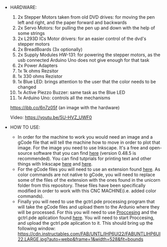 - HARDWARE: 
     1. 2x Stepper Motors taken from old DVD drives: for moving the pen left and right, and the paper forward and backwards
     2. 2x Servo Motors: for pulling the pen up and down with the help of some strings
     3. 2x L293D ICs Motor drivers: for an easier control of the dvd's stepper motors
     4. 2x BreadBoards (3x optionally)
     5. 2x Supply Modules HW-131: for powering the stepper motors, as the usb connected Arduino Uno does not give enough for that task
     6. 2x Power Adapters
     7. 1x 1k ohms Rezsitor
     8. 1x 330 ohms Rezistor
     9. 1x Blue LED: brings attention to the user that the color needs to be changed
     10. 1x Active Piezzo Buzzer: same task as the Blue LED
     11. 1x Arduino Uno: controls all the mechanisms
     
     https://ibb.co/6n7z05f (an image with the hardware)
     
     Video: https://youtu.be/5U-HVZ_UWF0
     
     
 - HOW TO USE:
     - In order for the machine to work you would need an image and a gCode file that will tell the machine how to move in order to plot that image.
     For the image you need to use Inkscape. It's a free and open-source software that you can find [here](https://inkscape.org/release/inkscape-0.92.4/) (version 0.48.5 is recommended). You can find tutprials for printing text and other things with Inkscape [here](https://youtu.be/KD50yDop8kQ) and [here](https://youtu.be/7BFa0k6FJcc).
     - For the gCode files you will need to use an extension found [here](https://github.com/martymcguire/inkscape-unicorn). As color commands are not native to gCode, you will need to replace some of the files of the extension with the ones found in the unicorn folder from this repository. These files have been specifically modified in order to work with this CNC MACHINE(i.e. added color commands).
     - Finally you will need to use the gctrl.pde processing program that will take the gCode files and upload them to the Ardunio where they will be processed. For this you will need to use [Proccesing](https://processing.org/) and the gctrl.pde aplication found [here](https://github.com/damellis/gctrl/blob/master/gctrl.pde). You will need to start Proccesing, and upload the gctrl.pde aplication to it.
 This should bring up the following window: https://cdn.instructables.com/FAB/UNTL/IHP6UI22/FABUNTLIHP6UI22.LARGE.jpg?auto=webp&frame=1&width=528&fit=bounds
